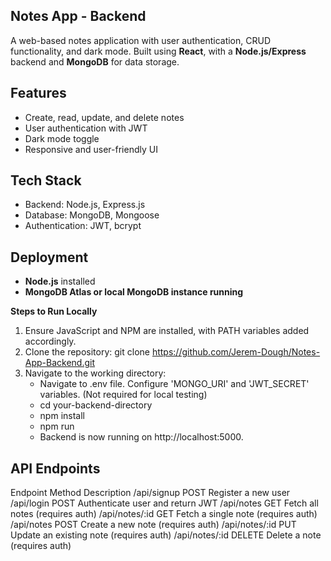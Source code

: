 ## **Notes App - Backend**

A web-based notes application with user authentication, CRUD functionality, and dark mode. Built using **React**, with a **Node.js/Express** backend and **MongoDB** for data storage.

## **Features**

- Create, read, update, and delete notes
- User authentication with JWT
- Dark mode toggle
- Responsive and user-friendly UI

## **Tech Stack**
- Backend: Node.js, Express.js
- Database: MongoDB, Mongoose
- Authentication: JWT, bcrypt

## **Deployment**

- **Node.js** installed
- **MongoDB Atlas or local MongoDB instance running**

**Steps to Run Locally**
1. Ensure JavaScript and NPM are installed, with PATH variables added accordingly.
2. Clone the repository: git clone https://github.com/Jerem-Dough/Notes-App-Backend.git
3. Navigate to the working directory:
   - Navigate to .env file. Configure 'MONGO_URI' and 'JWT_SECRET' variables. (Not required for local testing)
   - cd your-backend-directory
   - npm install
   - npm run
   - Backend is now running on http://localhost:5000.

## **API Endpoints**
Endpoint	      Method	  Description
/api/signup	    POST	    Register a new user
/api/login	    POST	    Authenticate user and return JWT
/api/notes	    GET	      Fetch all notes (requires auth)
/api/notes/:id	GET	      Fetch a single note (requires auth)
/api/notes	    POST	    Create a new note (requires auth)
/api/notes/:id	PUT	      Update an existing note (requires auth)
/api/notes/:id	DELETE	  Delete a note (requires auth)

  
